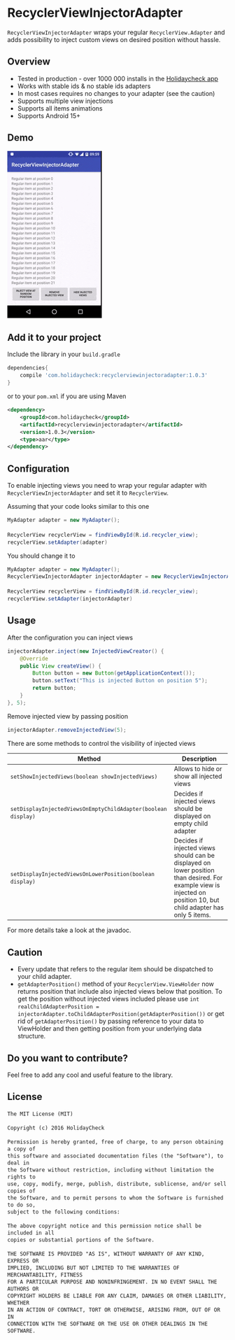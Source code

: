 # RecyclerViewInjectorAdapter

``RecyclerViewInjectorAdapter`` wraps your regular ``RecyclerView.Adapter`` and adds possibility to inject custom views on desired position without hassle.

Overview
-----------
* Tested in production - over 1000 000 installs in the [Holidaycheck app](https://play.google.com/store/apps/details?id=com.holidaycheck)
* Works with stable ids & no stable ids adapters
* In most cases requires no changes to your adapter (see the caution)
* Supports multiple view injections
* Supports all items animations
* Supports Android 15+

## Demo

[![Demo](./art/demo.gif)](https://www.youtube.com/watch?v=R9rFW_23710)

Add it to your project
----------------------

Include the library in your ``build.gradle``

```groovy
dependencies{
    compile 'com.holidaycheck:recyclerviewinjectoradapter:1.0.3'
}
```

or to your ``pom.xml`` if you are using Maven

```xml
<dependency>
    <groupId>com.holidaycheck</groupId>
    <artifactId>recyclerviewinjectoradapter</artifactId>
    <version>1.0.3</version>
    <type>aar</type>
</dependency>

```

Configuration
-----
To enable injecting views you need to wrap your regular adapter with ``RecyclerViewInjectorAdapter`` and set it to ``RecyclerView``.

Assuming that your code looks similar to this one

```java
MyAdapter adapter = new MyAdapter();

RecyclerView recyclerView = findViewById(R.id.recycler_view);
recyclerView.setAdapter(adapter)
```
You should change it to

```java
MyAdapter adapter = new MyAdapter();
RecyclerViewInjectorAdapter injectorAdapter = new RecyclerViewInjectorAdapter(adapter)

RecyclerView recyclerView = findViewById(R.id.recycler_view);
recyclerView.setAdapter(injectorAdapter)
```

Usage
-----

After the configuration you can inject views
```java
injectorAdapter.inject(new InjectedViewCreator() {
    @Override
    public View createView() {
        Button button = new Button(getApplicationContext());
        button.setText("This is injected Button on position 5");
        return button;
    }
}, 5);

```

Remove injected view by passing position
```java
injectorAdapter.removeInjectedView(5);
```

There are some methods to control the visibility of injected views

Method | Description
--- | ---
``setShowInjectedViews(boolean showInjectedViews)`` | Allows to hide or show all injected views
``setDisplayInjectedViewsOnEmptyChildAdapter(boolean display)`` | Decides if injected views should be displayed on empty child adapter
``setDisplayInjectedViewsOnLowerPosition(boolean display)`` | Decides if injected views should can be displayed on lower position than desired. For example view is injected on position 10, but child adapter has only 5 items.

For more details take a look at the javadoc.

Caution
-----
* Every update that refers to the regular item should be dispatched to your child adapter.
* ``getAdapterPosition()`` method of your `RecyclerView.ViewHolder` now returns position that include also injected views below that position. To get the position without injected views included please use ``int realChildAdapterPosition = injectorAdapter.toChildAdapterPosition(getAdapterPosition())`` or get rid of ``getAdapterPosition()`` by passing reference to your data to ViewHolder and then getting position from your underlying data structure.

Do you want to contribute?
-----
Feel free to add any cool and useful feature to the library.

License
-------
    The MIT License (MIT)

    Copyright (c) 2016 HolidayCheck

    Permission is hereby granted, free of charge, to any person obtaining a copy of
    this software and associated documentation files (the "Software"), to deal in
    the Software without restriction, including without limitation the rights to
    use, copy, modify, merge, publish, distribute, sublicense, and/or sell copies of
    the Software, and to permit persons to whom the Software is furnished to do so,
    subject to the following conditions:

    The above copyright notice and this permission notice shall be included in all
    copies or substantial portions of the Software.

    THE SOFTWARE IS PROVIDED "AS IS", WITHOUT WARRANTY OF ANY KIND, EXPRESS OR
    IMPLIED, INCLUDING BUT NOT LIMITED TO THE WARRANTIES OF MERCHANTABILITY, FITNESS
    FOR A PARTICULAR PURPOSE AND NONINFRINGEMENT. IN NO EVENT SHALL THE AUTHORS OR
    COPYRIGHT HOLDERS BE LIABLE FOR ANY CLAIM, DAMAGES OR OTHER LIABILITY, WHETHER
    IN AN ACTION OF CONTRACT, TORT OR OTHERWISE, ARISING FROM, OUT OF OR IN
    CONNECTION WITH THE SOFTWARE OR THE USE OR OTHER DEALINGS IN THE SOFTWARE.
